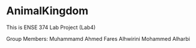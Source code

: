 # AnimalKingdom
This is ENSE 374 Lab Project (Lab4)

Group Members:
Muhammamd Ahmed
Fares Alhwirini
Mohammed  Alharbi
